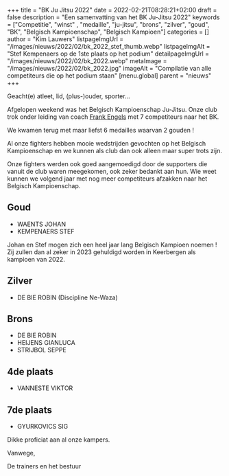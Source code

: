 +++
title = "BK Ju Jitsu 2022"
date = 2022-02-21T08:28:21+02:00
draft = false
description = "Een samenvatting van het BK Ju-Jitsu 2022"
keywords = ["Competitie", "winst" , "medaille", "ju-jitsu", "brons", "zilver", "goud", "BK", "Belgisch Kampioenschap", "Belgisch Kampioen"]
categories = []
author = "Kim Lauwers"
listpageImgUrl = "/images/nieuws/2022/02/bk_2022_stef_thumb.webp"
listpageImgAlt = "Stef Kempenaers op de 1ste plaats op het podium"
detailpageImgUrl = "/images/nieuws/2022/02/bk_2022.webp"
metaImage = "/images/nieuws/2022/02/bk_2022.jpg"
imageAlt = "Compilatie van alle competiteurs die op het podium staan"
[menu.global]
parent = "nieuws"
+++

Geacht(e) atleet, lid, (plus-)ouder, sporter…

Afgelopen weekend was het Belgisch Kampioenschap Ju-Jitsu.
Onze club trok onder leiding van coach [Frank Engels](https://www.invictokeerbergen.be/trainers/#Frank_Engels) met 7 competiteurs naar het BK.

We kwamen terug met maar liefst 6 medailles waarvan 2 gouden !

Al onze fighters hebben mooie wedstrijden gevochten op het Belgisch Kampioenschap en we kunnen als club dan ook alleen maar super trots zijn.

Onze fighters werden ook goed aangemoedigd door de supporters die vanuit de club waren meegekomen, ook zeker bedankt aan hun. Wie weet kunnen we volgend jaar met nog meer competiteurs afzakken naar het Belgisch Kampioenschap.

## Goud
* WAENTS JOHAN
* KEMPENAERS STEF

Johan en Stef mogen zich een heel jaar lang Belgisch Kampioen noemen ! Zij zullen dan al zeker in 2023 gehuldigd worden in Keerbergen als kampioen van 2022.

## Zilver
* DE BIE ROBIN (Discipline Ne-Waza)

## Brons
* DE BIE ROBIN
* HEIJENS GIANLUCA
* STRIJBOL SEPPE

## 4de plaats
* VANNESTE VIKTOR

## 7de plaats
* GYURKOVICS SIG

Dikke proficiat aan al onze kampers.

Vanwege,

De trainers en het bestuur